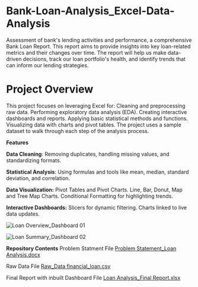 # Bank-Loan-Analysis_Excel-Data-Analysis
Assessment of bank's lending activities and performance, a comprehensive Bank Loan Report. This report aims to provide insights into key loan-related metrics and their changes over time. The report will help us make data-driven decisions, track our loan portfolio's health, and identify trends that can inform our lending strategies.

# **Project Overview**

   This project focuses on leveraging Excel for:
   Cleaning and preprocessing raw data.
   Performing exploratory data analysis (EDA).
   Creating interactive dashboards and reports.
   Applying basic statistical methods and functions.
   Visualizing data with charts and pivot tables.
   The project uses a sample dataset to walk through each step of the analysis process.

**Features**

   **Data Cleaning**: Removing duplicates, handling missing values, and standardizing formats.
  
   **Statistical Analysis**: Using formulas and tools like mean, median, standard deviation, and correlation.
  
   **Data Visualization:**
   Pivot Tables and Pivot Charts.
   Line, Bar, Donut, Map and Tree Map Charts.
   Conditional Formatting for highlighting trends.
  
   **Interactive Dashboards:**
   Slicers for dynamic filtering.
   Charts linked to live data updates.

![Loan Overview_Dashboard 01](https://github.com/user-attachments/assets/ca60c807-318d-402d-b0e4-4f2dc02db2f2)

![Loan Summary_Dashboard 02](https://github.com/user-attachments/assets/6b09a47d-7ef0-4a73-93f2-35b497edb7be)


**Repository Contents**
   Problem Statment File
   [Problem Statement_Loan Analysis.docx](https://github.com/user-attachments/files/18039091/Problem.Statement_Loan.Analysis.docx)

   Raw Data File
   [Raw_Data financial_loan.csv](https://github.com/user-attachments/files/18039094/Raw_Data.financial_loan.csv)

   Final Report with inbuilt Dashboard File
   [Loan Analysis_Final Report.xlsx](https://github.com/user-attachments/files/18039098/Loan.Analysis_Final.Report.xlsx)

